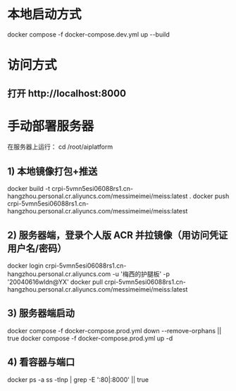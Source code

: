 # 本地启动方式

docker compose -f docker-compose.dev.yml up --build

# 访问方式
## 打开 http://localhost:8000

# 手动部署服务器
在服务器上运行：
cd /root/aiplatform

## 1) 本地镜像打包+推送
docker build -t crpi-5vmn5esi06088rs1.cn-hangzhou.personal.cr.aliyuncs.com/messimeimei/meiss:latest .
docker push crpi-5vmn5esi06088rs1.cn-hangzhou.personal.cr.aliyuncs.com/messimeimei/meiss:latest

## 2) 服务器端，登录个人版 ACR 并拉镜像（用访问凭证用户名/密码）
docker login crpi-5vmn5esi06088rs1.cn-hangzhou.personal.cr.aliyuncs.com -u '梅西的护腿板' -p '20040616wldn@YX'
docker pull  crpi-5vmn5esi06088rs1.cn-hangzhou.personal.cr.aliyuncs.com/messimeimei/meiss:latest

## 3) 服务器端启动
docker compose -f docker-compose.prod.yml down --remove-orphans || true
docker compose -f docker-compose.prod.yml up -d
## 4) 看容器与端口
docker ps -a
ss -tlnp | grep -E ':80|:8000' || true